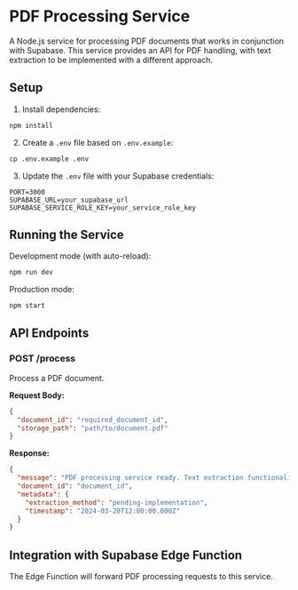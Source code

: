 
# PDF Processing Service

A Node.js service for processing PDF documents that works in conjunction with Supabase. This service provides an API for PDF handling, with text extraction to be implemented with a different approach.

## Setup

1. Install dependencies:
```bash
npm install
```

2. Create a `.env` file based on `.env.example`:
```bash
cp .env.example .env
```

3. Update the `.env` file with your Supabase credentials:
```
PORT=3000
SUPABASE_URL=your_supabase_url
SUPABASE_SERVICE_ROLE_KEY=your_service_role_key
```

## Running the Service

Development mode (with auto-reload):
```bash
npm run dev
```

Production mode:
```bash
npm start
```

## API Endpoints

### POST /process

Process a PDF document.

**Request Body:**
```json
{
  "document_id": "required_document_id",
  "storage_path": "path/to/document.pdf"
}
```

**Response:**
```json
{
  "message": "PDF processing service ready. Text extraction functionality will be implemented with a different approach.",
  "document_id": "document_id",
  "metadata": {
    "extraction_method": "pending-implementation",
    "timestamp": "2024-03-20T12:00:00.000Z"
  }
}
```

## Integration with Supabase Edge Function

The Edge Function will forward PDF processing requests to this service.
